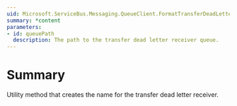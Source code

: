 ```yaml
---
uid: Microsoft.ServiceBus.Messaging.QueueClient.FormatTransferDeadLetterPath(System.String)
summary: *content
parameters:
- id: queuePath
  description: The path to the transfer dead letter receiver queue.
---
```


# Summary

Utility method that creates the name for the transfer dead letter receiver.